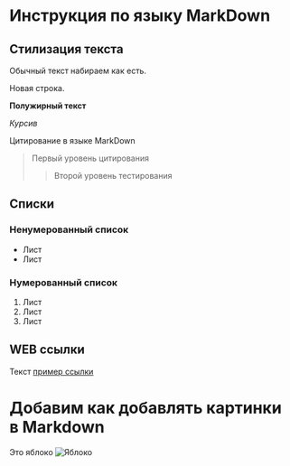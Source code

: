 # Инструкция по языку MarkDown

## Стилизация текста

Обычный текст набираем как есть.

Новая строка.

**Полужирный текст**

*Курсив*

Цитирование в языке MarkDown
> Первый уровень цитирования
>> Второй уровень тестирования

## Списки
### Ненумерованный список
* Лист
* Лист

### Нумерованный список
1. Лист
2. Лист
3. Лист

## WEB ссылки
Текст [пример ссылки](http.example.com "Всплывающая подсказка")

# Добавим как добавлять картинки в Markdown

Это  яблоко
![Яблоко](redapple.jpg)
